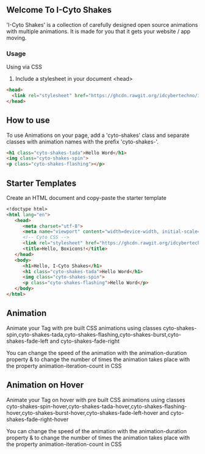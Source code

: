 ## Welcome To I-Cyto Shakes

'I-Cyto Shakes' is a collection of carefully designed open source animations with multiple animations. It is made for you that it gets your website / app moving.

### Usage
Using via CSS
1. Include a stylesheet in your document &lt;head&gt;
```markdown
<head>
  <link rel="stylesheet" href="https://ghcdn.rawgit.org/idcybertechno/icyto-shakes/gh-pages/i-cyto-shakes.css">
</head>
```
## How to use
To use Animations on your page, add a 'cyto-shakes' class and separate classes with animation names with the prefix 'cyto-shakes-'.
```markdown
<h1 class="cyto-shakes-tada">Hello Word</h1>
<img class="cyto-shakes-spin">
<p class="cyto-shakes-flashing"></p>
```
## Starter Templates
Create an HTML document and copy-paste the starter template

```markdown
<!doctype html>
<html lang="en">
   <head>
      <meta charset="utf-8">
      <meta name="viewport" content="width=device-width, initial-scale=1, shrink-to-fit=no">
      <!-- Cyto CSS -->
      <link rel="stylesheet" href="https://ghcdn.rawgit.org/idcybertechno/icyto-shakes/gh-pages/i-cyto-shakes.css">
      <title>Hello, Boxicons!</title>
   </head>
   <body>
      <h1>Hello, I-Cyto Shakes</h1>
      <h1 class="cyto-shakes-tada">Hello Word</h1>
      <img class="cyto-shakes-spin">
      <p class="cyto-shakes-flashing">Hello Word</p>
   </body>
</html>
```

## Animation
Animate your Tag with pre built CSS animations using classes cyto-shakes-spin,cyto-shakes-tada,cyto-shakes-flashing,cyto-shakes-burst,cyto-shakes-fade-left and cyto-shakes-fade-right

You can change the speed of the animation with the animation-duration property & to change the number of times the animation takes place with the property animation-iteration-count in CSS

## Animation on Hover
Animate your Tag on hover with pre built CSS animations using classes cyto-shakes-spin-hover,cyto-shakes-tada-hover,cyto-shakes-flashing-hover,cyto-shakes-burst-hover,cyto-shakes-fade-left-hover and cyto-shakes-fade-right-hover

You can change the speed of the animation with the animation-duration property & to change the number of times the animation takes place with the property animation-iteration-count in CSS
